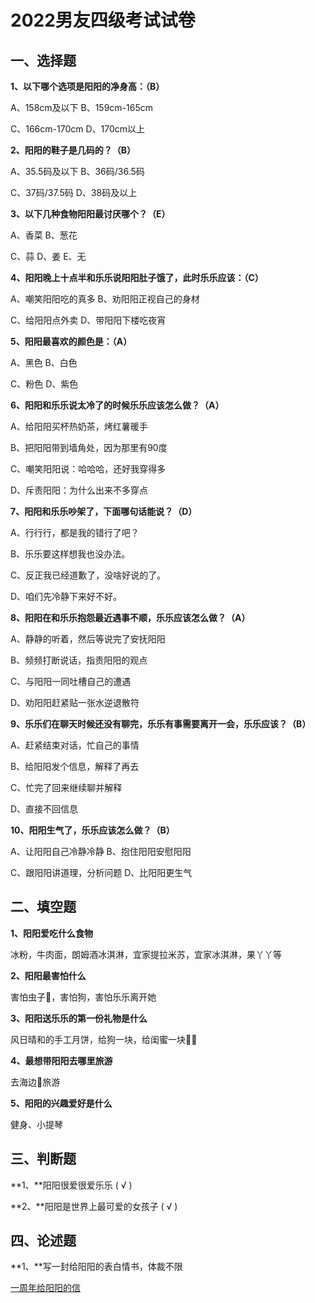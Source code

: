 # 2022男友四级考试试卷

## **一、选择题**

**1、以下哪个选项是阳阳的净身高：（B）**

A、158cm及以下   B、159cm-165cm

C、166cm-170cm D、170cm以上

**2、阳阳的鞋子是几码的？（B）**

A、35.5码及以下 B、36码/36.5码

C、37码/37.5码  D、38码及以上

**3、以下几种食物阳阳最讨厌哪个？（E）**

A、香菜      B、葱花

C、蒜  D、姜  E、无

**4、阳阳晚上十点半和乐乐说阳阳肚子饿了，此时乐乐应该：（C）**

A、嘲笑阳阳吃的真多 B、劝阳阳正视自己的身材

C、给阳阳点外卖        D、带阳阳下楼吃夜宵

**5、阳阳最喜欢的颜色是：（A）**

A、黑色 B、白色

C、粉色 D、紫色

**6、阳阳和乐乐说太冷了的时候乐乐应该怎么做？（A）**

A、给阳阳买杯热奶茶，烤红薯暖手

B、把阳阳带到墙角处，因为那里有90度

C、嘲笑阳阳说：哈哈哈，还好我穿得多

D、斥责阳阳：为什么出来不多穿点

**7、阳阳和乐乐吵架了，下面哪句话能说？（D）**

A、行行行，都是我的错行了吧？

B、乐乐要这样想我也没办法。

C、反正我已经道歉了，没啥好说的了。

D、咱们先冷静下来好不好。

**8、阳阳在和乐乐抱怨最近遇事不顺，乐乐应该怎么做？（A）**

A、静静的听着，然后等说完了安抚阳阳

B、频频打断说话，指责阳阳的观点

C、与阳阳一同吐槽自己的遭遇

D、劝阳阳赶紧贴一张水逆退散符

**9、乐乐们在聊天时候还没有聊完，乐乐有事需要离开一会，乐乐应该？（B）**

A、赶紧结束对话，忙自己的事情

B、给阳阳发个信息，解释了再去

C、忙完了回来继续聊并解释

D、直接不回信息

**10、阳阳生气了，乐乐应该怎么做？（B）**

A、让阳阳自己冷静冷静  B、抱住阳阳安慰阳阳

C、跟阳阳讲道理，分析问题 D、比阳阳更生气

## **二、填空题**

**1、阳阳爱吃什么食物**

冰粉，牛肉面，朗姆酒冰淇淋，宜家提拉米苏，宜家冰淇淋，果丫丫等

**2、阳阳最害怕什么**

害怕虫子🐛，害怕狗，害怕乐乐离开她

**3、阳阳送乐乐的第一份礼物是什么**

风日晴和的手工月饼，给狗一块，给闺蜜一块😮‍💨

**4、最想带阳阳去哪里旅游**

去海边🌊旅游

**5、阳阳的兴趣爱好是什么**

健身、小提琴

## **三、判断题**

**1、**阳阳很爱很爱乐乐 ( √ )

**2、**阳阳是世界上最可爱的女孩子 ( √ )

## **四、论述题**

**1、**写一封给阳阳的表白情书，体裁不限

[一周年给阳阳的信](embed/一周年给阳阳的信.secret ":include :type=code :fragment=content")